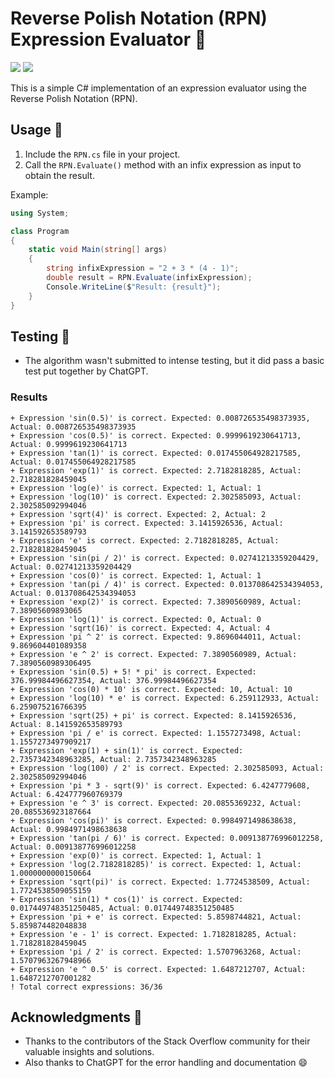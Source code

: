 # Reverse Polish Notation (RPN) Expression Evaluator 🧮

[![ ](https://img.shields.io/badge/-csharp-00D400?labelColor=gray&style=for-the-badge&logo=csharp&logoColor=00D400&logoWidth=20&link=https://learn.microsoft.com/en-us/dotnet/csharp/)](https://learn.microsoft.com/en-us/dotnet/csharp/)
[![ ](https://img.shields.io/badge/-.NET-A658FF?labelColor=gray&style=for-the-badge&logo=.net&logoColor=A658FF&logoWidth=20&link=https://dotnet.microsoft.com/en-us/)](https://dotnet.microsoft.com/en-us/)

This is a simple C# implementation of an expression evaluator using the Reverse Polish Notation (RPN).

## Usage 🚀

1. Include the `RPN.cs` file in your project.
2. Call the `RPN.Evaluate()` method with an infix expression as input to obtain the result.

Example:

```csharp
using System;

class Program
{
    static void Main(string[] args)
    {
        string infixExpression = "2 + 3 * (4 - 1)";
        double result = RPN.Evaluate(infixExpression);
        Console.WriteLine($"Result: {result}");
    }
}
```

## Testing 🧪

- The algorithm wasn't submitted to intense testing, but it did pass a basic test put together by ChatGPT.

### Results
```
+ Expression 'sin(0.5)' is correct. Expected: 0.008726535498373935, Actual: 0.008726535498373935
+ Expression 'cos(0.5)' is correct. Expected: 0.9999619230641713, Actual: 0.9999619230641713
+ Expression 'tan(1)' is correct. Expected: 0.017455064928217585, Actual: 0.017455064928217585
+ Expression 'exp(1)' is correct. Expected: 2.7182818285, Actual: 2.718281828459045
+ Expression 'log(e)' is correct. Expected: 1, Actual: 1
+ Expression 'log(10)' is correct. Expected: 2.302585093, Actual: 2.302585092994046
+ Expression 'sqrt(4)' is correct. Expected: 2, Actual: 2
+ Expression 'pi' is correct. Expected: 3.1415926536, Actual: 3.141592653589793
+ Expression 'e' is correct. Expected: 2.7182818285, Actual: 2.718281828459045
+ Expression 'sin(pi / 2)' is correct. Expected: 0.02741213359204429, Actual: 0.02741213359204429
+ Expression 'cos(0)' is correct. Expected: 1, Actual: 1
+ Expression 'tan(pi / 4)' is correct. Expected: 0.013708642534394053, Actual: 0.013708642534394053
+ Expression 'exp(2)' is correct. Expected: 7.3890560989, Actual: 7.38905609893065
+ Expression 'log(1)' is correct. Expected: 0, Actual: 0
+ Expression 'sqrt(16)' is correct. Expected: 4, Actual: 4
+ Expression 'pi ^ 2' is correct. Expected: 9.8696044011, Actual: 9.869604401089358
+ Expression 'e ^ 2' is correct. Expected: 7.3890560989, Actual: 7.3890560989306495
+ Expression 'sin(0.5) + 5! * pi' is correct. Expected: 376.99984496627354, Actual: 376.99984496627354
+ Expression 'cos(0) * 10' is correct. Expected: 10, Actual: 10
+ Expression 'log(10) * e' is correct. Expected: 6.259112933, Actual: 6.259075216766395
+ Expression 'sqrt(25) + pi' is correct. Expected: 8.1415926536, Actual: 8.141592653589793
+ Expression 'pi / e' is correct. Expected: 1.1557273498, Actual: 1.1557273497909217
+ Expression 'exp(1) + sin(1)' is correct. Expected: 2.7357342348963285, Actual: 2.7357342348963285
+ Expression 'log(100) / 2' is correct. Expected: 2.302585093, Actual: 2.302585092994046
+ Expression 'pi * 3 - sqrt(9)' is correct. Expected: 6.4247779608, Actual: 6.424777960769379
+ Expression 'e ^ 3' is correct. Expected: 20.0855369232, Actual: 20.085536923187664
+ Expression 'cos(pi)' is correct. Expected: 0.9984971498638638, Actual: 0.9984971498638638
+ Expression 'tan(pi / 6)' is correct. Expected: 0.009138776996012258, Actual: 0.009138776996012258
+ Expression 'exp(0)' is correct. Expected: 1, Actual: 1
+ Expression 'log(2.7182818285)' is correct. Expected: 1, Actual: 1.0000000000150664
+ Expression 'sqrt(pi)' is correct. Expected: 1.7724538509, Actual: 1.7724538509055159
+ Expression 'sin(1) * cos(1)' is correct. Expected: 0.017449748351250485, Actual: 0.017449748351250485
+ Expression 'pi + e' is correct. Expected: 5.8598744821, Actual: 5.859874482048838
+ Expression 'e - 1' is correct. Expected: 1.7182818285, Actual: 1.718281828459045
+ Expression 'pi / 2' is correct. Expected: 1.5707963268, Actual: 1.5707963267948966
+ Expression 'e ^ 0.5' is correct. Expected: 1.6487212707, Actual: 1.6487212707001282
! Total correct expressions: 36/36
```

## Acknowledgments 🙏

- Thanks to the contributors of the Stack Overflow community for their valuable insights and solutions.
- Also thanks to ChatGPT for the error handling and documentation 😄
